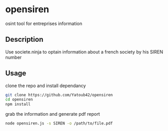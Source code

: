 # opensiren
osint tool for entreprises information

## Description

Use societe.ninja to optain information about a french society by his SIREN number

## Usage

clone the repo and install dependancy
```bash 
git clone https://github.com/Yatoub42/opensiren
cd opensiren
npm install
```  

grab the information and generate pdf report
```bash
node opensiren.js -s SIREN -o /path/to/file.pdf
```
